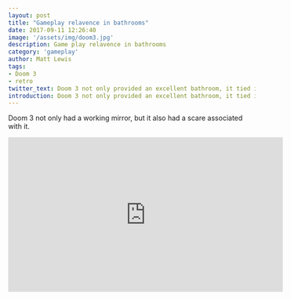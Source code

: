 ```yaml
---
layout: post
title: "Gameplay relavence in bathrooms"
date: 2017-09-11 12:26:40
image: '/assets/img/doom3.jpg'
description: Game play relavence in bathrooms
category: 'gameplay'
author: Matt Lewis
tags:
- Doom 3
- retro
twitter_text: Doom 3 not only provided an excellent bathroom, it tied it in with the gameplay.
introduction: Doom 3 not only provided an excellent bathroom, it tied it in with the gameplay.
---
```


Doom 3 not only had a working mirror, but it also had a scare associated with it.

<iframe width="560" height="315" src="https://www.youtube.com/embed/nJB8GdlG6UY" frameborder="0" allow="autoplay; encrypted-media" allowfullscreen></iframe>
